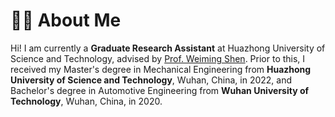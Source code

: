 # **👨‍🎓 About Me**
Hi! I am currently a **Graduate Research Assistant** at Huazhong University of Science and Technology, advised by [Prof. Weiming Shen](https://scholar.google.ca/citations?user=FuSHsx4AAAAJ&hl=en). Prior to this, I received my Master's degree in Mechanical Engineering from **Huazhong University of Science and Technology**, Wuhan, China, in 2022, and Bachelor's degree in Automotive Engineering from **Wuhan University of Technology**, Wuhan, China, in 2020.
